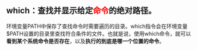 ## which：查找并显示给定<font color=red>命令</font>的绝对路径。

环境变量PATH中保存了查找命令时需要遍历的目录。which指令会在环境变量$PATH设置的目录里查找符合条件的文件。也就是说，使用which命令，就可以**看到某个系统命令是否存在**，以及**执行的到底是哪一个位置的命令**。


